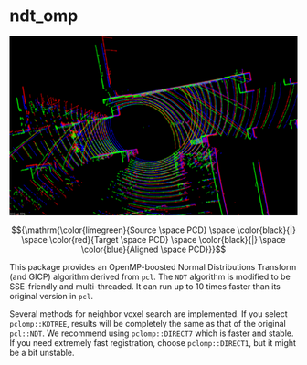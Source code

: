 # ndt_omp

![ndt_omp](data/ndt_omp.png)

$${\mathrm{\color{limegreen}{Source \space PCD} \space \color{black}{|} \space \color{red}{Target \space PCD} \space \color{black}{|} \space \color{blue}{Aligned \space PCD}}}$$

This package provides an OpenMP-boosted Normal Distributions Transform (and GICP) algorithm derived from `pcl`. The `NDT` algorithm is modified to be SSE-friendly and multi-threaded. It can run up to 10 times faster than its original version in `pcl`.

Several methods for neighbor voxel search are implemented. If you select `pclomp::KDTREE`, results will be completely the same as that of the original `pcl::NDT`. We recommend using `pclomp::DIRECT7` which is faster and stable. If you need extremely fast registration, choose `pclomp::DIRECT1`, but it might be a bit unstable.
